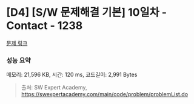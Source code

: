 # [D4] [S/W 문제해결 기본] 10일차 - Contact - 1238 

[문제 링크](https://swexpertacademy.com/main/code/problem/problemDetail.do?contestProbId=AV15B1cKAKwCFAYD) 

### 성능 요약

메모리: 21,596 KB, 시간: 120 ms, 코드길이: 2,991 Bytes



> 출처: SW Expert Academy, https://swexpertacademy.com/main/code/problem/problemList.do